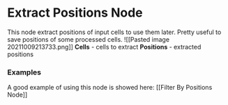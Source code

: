 # Extract Positions Node
This node extract positions of input cells to use them later. Pretty useful to save positions of some processed cells.
![[Pasted image 20211009213733.png]]
**Cells** - cells to extract
**Positions** - extracted positions

### Examples
A good example of using this node is showed here: [[Filter By Positions Node]] 

